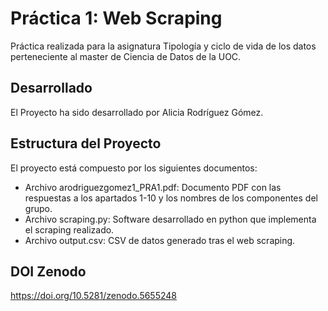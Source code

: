 # Práctica 1: Web Scraping

Práctica realizada para la asignatura Tipología y ciclo de vida de los datos perteneciente al master de Ciencia de Datos de la UOC.

## Desarrollado

El Proyecto ha sido desarrollado por Alicia Rodríguez Gómez.

## Estructura del Proyecto

El proyecto está compuesto por los siguientes documentos:

- Archivo arodriguezgomez1_PRA1.pdf: Documento PDF con las respuestas a los apartados 1-10 y los nombres de los componentes del grupo.
- Archivo scraping.py: Software desarrollado en python que implementa el scraping realizado.
- Archivo output.csv: CSV de datos generado tras el web scraping.



## DOI Zenodo

https://doi.org/10.5281/zenodo.5655248

